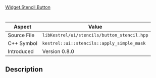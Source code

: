 [Widget.Stencil.Button](index.md)
# 
| Aspect | Value |
| --- | --- |
| Source File | `libKestrel/ui/stencils/button_stencil.hpp` |
| C++ Symbol | `kestrel::ui::stencils::apply_simple_mask` |
| Introduced | Version 0.8.0 |
## Description
